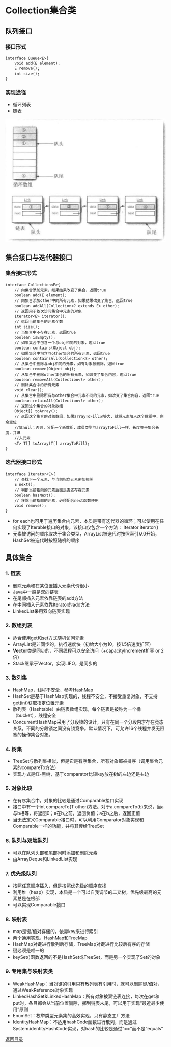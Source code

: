 # Collection集合类

## 队列接口
### 接口形式
```
interface Queue<E>{
    void add(E element);
    E remove();
    int size();
}
```
### 实现途径
* 循环列表
* 链表

![](./img/collection_1.png)

## 集合接口与迭代器接口
### 集合接口形式
```
interface Collection<E>{
    // 向集合添加元素，如果结果改变了集合，返回true
    boolean add(E element);
    // 向集合添加other中的所有元素，如果结果改变了集合，返回true
    boolean addAll(Collection<? extends E> other);
    // 返回用于依次访问集合中元素的对象
    Iterator<E> iterator();
    // 返回当前集合的元素个数
    int size();
    // 当集合中不存在元素，返回true
    boolean isEmpty();
    // 如果集合中包含一个与obj相同的对象，返回true
    boolean contains(Object obj);
    // 如果集合中包含与other集合的所有元素，返回true
    boolean containsAll(Collection<?> other);
    // 从集合中删除与obj相同的元素，如有对象被删除，返回true
    boolean remove(Object obj);
    // 从集合中删除other集合的所有元素，如改变了集合内容，返回true
    boolean removeAll(Collection<?> other); 
    // 删除集合中的所有元素
    void clear();
    // 从集合中删除所有与other集合中元素不同的元素，如改变了集合内容，返回true
    boolean retainAll(Collection<?> other);
    // 返回这个集合的对象数组
    Object[] toArray();
    // 返回这个集合的对象数组，如果arrayToFill足够大，就将元素填入这个数组中，剩余空位         
    //填null；否则，分配一个新数组，成员类型与arrayToFill一样，长度等于集合长度，并填
    //入元素
    <T> T[] toArray(T[] arrayToFill);
}
```
### 迭代器接口形式
```
interface Iterator<E>{
    // 查找下一个元素，与当前指向元素密切相关
    E next();
    // 判断当前指向的元素后面是否还存在元素
    boolean hasNext();
    // 移除当前指向的元素，必须配合next函数使用
    void remove();
}
```
* for each也可用于遍历集合内元素，本质是带有迭代器的循环；可以使用在任何实现了Iterable接口的对象，该接口仅包含一个方法： Iterator<E> iterator()
* 元素被访问的顺序取决于集合类型，ArrayList被迭代时按照索引从0开始，HashSet被迭代时按照随机的顺序

## 具体集合
### 1. 链表
* 删除元素和在某位置插入元素代价很小
* Java中一般是双向链表
* 在尾部插入元素依靠链表的add方法
* 在中间插入元素依靠Iterator的add方法
* LinkedList采用双向链表实现
### 2. 数组列表
* 适合使用get和set方式随机访问元素
* ArrayList是非同步的，执行速度快（初始大小为10，按1.5倍速度扩容）
* **Vector**类是同步的，不同线程可以安全访问（+capacityIncrement扩容 or 2倍）
* Stack继承于Vector，实现LIFO，是同步的
### 3. 散列集
* HashMap，线程不安全，参考[HashMap](../java_source/hash_map.md)
* HashSet是基于HashMap实现的，线程不安全，不接受重复对象，不支持get(int)获取指定位置元素
* 散列表（Hashtable）由链表数组实现，每个链表是被称为一个桶（bucket），线程安全
* ConcurrentHashMap采用了分段锁的设计，只有在同一个分段内才存在竞态关系，不同的分段锁之间没有锁竞争。默认情况下，可允许16个线程并发无阻塞的操作集合对象。
### 4. 树集
* TreeSet与散列集相似，但是它是有序集合，所有对象都被排序（调用集合元素的compareTo方法）
* 实现方式是红-黑树，基于comparator比较key放在树的左边还是右边
### 5. 对象比较
* 在有序集合中，对象的比较是通过Comparable接口实现
* 接口中有一个int compareTo(T other)方法。对于a.compareTo(b)来说，当a与b相等，将返回0；a在b之前，返回负值；a在b之后，返回正值
* 当无法定义Comparable接口时，可以利用Comparator对象实现和Comparable一样的功能，并将其传给TreeSet
### 6. 队列与双端队列
* 可以在队列头部和尾部同时添加和删除元素
* 由ArrayDeque和LinkedList实现
### 7. 优先级队列
* 按照任意顺序插入，但是按照优先级的顺序查找
* 利用堆（heap）实现，本质是一个可以自我调节的二叉树，优先级最高的元素总是在根部
* 可以实现Comparable接口
### 8. 映射表
* map是键/值对存储的，依靠key来进行索引
* 两个通用实现，HashMap和TreeMap
* HashMap对键进行散列后存储，TreeMap对键进行比较后有序的存储
* 键必须是唯一的
* keySet()函数返回的不是HashSet或TreeSet，而是另一个实现了Set的对象
### 9. 专用集与映射表类
* WeakHashMap：当对键的引用只有散列表有引用时，就可以删除键/值对，通过WeakReference对象实现
* LinkedHashSet&LinkedHashMap：所有对象被双链表连接，每次在get和put时，条目都会从当前位置删除，挪到链表末尾，可以用于实现“最近最少使用”原则
* EnumSet：枚举类型元素集的高效实现，只有静态工厂方法
* IdentityHashMap：不适用hashCode函数进行散列，而是通过System.identityHashCode实现，对hash的比较是通过“==”而不是“equals”

[返回目录](../CONTENTS.md)